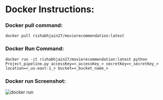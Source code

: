 # Docker Instructions:

### Docker pull command:  
```
docker pull rishabhjain27/movierecommendation:latest
```

### Docker Run Command: 
```
docker run -it rishabhjain27/movierecommendation:latest python Project_pipeline.py accessKey=<_accessKey_> secretKey=<_secretKey_> location=<_us-east-1_> bucket=<_bucket_name_>
```

### Docker run Screenshot:
![docker run](Movie-Recommendation-System/Docker/docker_proj.png)
